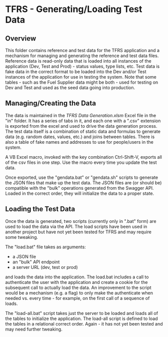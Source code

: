 TFRS - Generating/Loading Test Data
======================

Overview
--------
This folder contains reference and test data for the TFRS application and a mechanism for managing and generating the reference and test data files. Reference data is read-only data that is loaded into all instances of the application (Dev, Test and Prod) - status values, type lists, etc. Test data is fake data in the correct format to be loaded into the Dev and/or Test instances of the application for use in testing the system. Note that some tables - such as the Fuel Supplier data might be both - used for testing on Dev and Test and used as the seed data going into production.

Managing/Creating the Data
---------------------
The data is maintained in the _TFRS Data Generation.xlsm_ Excel file in the "in" folder. It has a series of tabs in it, and each one with a ".csv" extension is exported from the excel and used to drive the data generation process.  The test data itself is a combination of static data and formulas to generate data (e.g. random dates, values, etc.) and joins between tables. There is also a table of fake names and addresses to use for people/users in the system.

A VB Excel macro, invoked with the key combination Ctrl-Shift-V, exports all of the csv files in one step. Use the macro every time you update the test data.

Once exported, use the "gendata.bat" or "gendata.sh" scripts to generate the JSON files that make up the test data. The JSON files are (or should be) compatible with the "bulk" operations generated from the Swagger API. Loaded in the correct order, they will initialize the data to a proper state.

Loading the Test Data
----------------
Once the data is generated, two scripts (currently only in ".bat" form) are used to load the data via the API.  The load scripts have been used in another project but have not yet been tested for TFRS and may require some tweaking.

The "load.bat" file takes as arguments:

* a JSON file
* an "bulk" API endpoint
* a server URL (dev, test or prod)

and loads the data into the application.  The load.bat includes a call to authenticate the user with the application and create a cookie for the subsequent call to actually load the data. An improvement to the script would be a mechanism (e.g. a flag) to only make the authenticate when needed vs. every time - for example, on the first call of a sequence of loads.

The "load-all.bat" script takes just the server to be loaded and loads all of the tables to initialize the application. The load-all script is defined to load the tables in a relational correct order. Again - it has not yet been tested and may need further tweaking.
